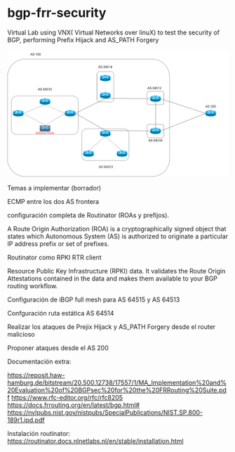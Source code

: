 # bgp-frr-security
Virtual Lab using VNX( Virtual Networks over linuX) to test the security of BGP, performing Prefix Hijack and AS_PATH Forgery

![Topology](img/Topology_BGP_lab.png)



Temas a implementar (borrador)

ECMP entre los dos AS frontera 

configuración completa de Routinator (ROAs y prefijos).

A Route Origin Authorization (ROA) is a cryptographically signed object that states which Autonomous System (AS) is authorized to originate a particular IP address prefix or set of prefixes.

Routinator como RPKI RTR client

Resource Public Key Infrastructure (RPKI) data. It validates the Route Origin Attestations contained in the data and makes them available to your BGP routing workflow.

Configuración de iBGP full mesh para AS 64515 y AS 64513

Confguración ruta estática AS 64514

Realizar los ataques de Prejix Hijack y AS_PATH Forgery desde el router malicioso

Proponer ataques desde el AS 200

Documentación extra:

https://reposit.haw-hamburg.de/bitstream/20.500.12738/17557/1/MA_Implementation%20and%20Evaluation%20of%20BGPsec%20for%20the%20FRRouting%20Suite.pdf
https://www.rfc-editor.org/rfc/rfc8205
https://docs.frrouting.org/en/latest/bgp.html#
https://nvlpubs.nist.gov/nistpubs/SpecialPublications/NIST.SP.800-189r1.ipd.pdf


Instalación routinator:
https://routinator.docs.nlnetlabs.nl/en/stable/installation.html
